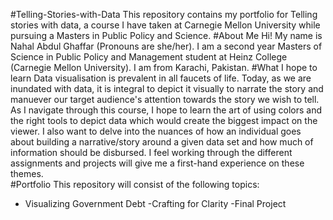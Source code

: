 #Telling-Stories-with-Data
This repository contains my portfolio for Telling stories with data, a course I have taken at Carnegie Mellon University while pursuing a Masters in Public Policy and Science. 
#About Me
Hi! My name is Nahal Abdul Ghaffar (Pronouns are she/her). I am a second year Masters of Science in Public Policy and Management student at Heinz College (Carnegie Mellon University). I am from Karachi, Pakistan. 
#What I hope to learn
Data visualisation is prevalent in all faucets of life. Today, as we are inundated with data, it is integral to depict it visually to narrate the story and manuever our target audience's attention towards the story we wish to tell. As I navigate through this course, I hope to learn the art of using colors and the right tools to depict data which would create the biggest impact on the viewer. I also want to delve into the nuances of how an individual goes about building a narrative/story around a given data set and how much of information should be disbursed. I feel working through the different assignments and projects will give me a first-hand experience on these themes.  
#Portfolio
This repository will consist of the following topics: 
- Visualizing Government Debt
-Crafting for Clarity
-Final Project 
